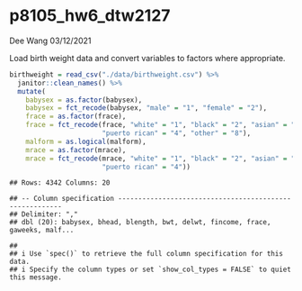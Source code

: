 p8105_hw6_dtw2127
================
Dee Wang
03/12/2021

Load birth weight data and convert variables to factors where
appropriate.

``` r
birthweight = read_csv("./data/birthweight.csv") %>% 
  janitor::clean_names() %>% 
  mutate(
    babysex = as.factor(babysex),
    babysex = fct_recode(babysex, "male" = "1", "female" = "2"),
    frace = as.factor(frace),
    frace = fct_recode(frace, "white" = "1", "black" = "2", "asian" = "3", 
                       "puerto rican" = "4", "other" = "8"),
    malform = as.logical(malform),
    mrace = as.factor(mrace),
    mrace = fct_recode(mrace, "white" = "1", "black" = "2", "asian" = "3", 
                       "puerto rican" = "4"))
```

    ## Rows: 4342 Columns: 20

    ## -- Column specification --------------------------------------------------------
    ## Delimiter: ","
    ## dbl (20): babysex, bhead, blength, bwt, delwt, fincome, frace, gaweeks, malf...

    ## 
    ## i Use `spec()` to retrieve the full column specification for this data.
    ## i Specify the column types or set `show_col_types = FALSE` to quiet this message.
